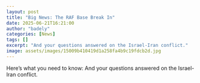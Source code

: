 ```yaml
---
layout: post
title: "Big News: The RAF Base Break In"
date: 2025-06-21T16:21:00
author: "badely"
categories: [News]
tags: []
excerpt: "And your questions answered on the Israel-Iran conflict."
image: assets/images/15009b410419d1a258fa4b9c19fdcb2d.jpg
---
```


Here’s what you need to know: And your questions answered on the Israel-Iran conflict.

